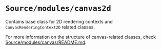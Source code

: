 # `Source/modules/canvas2d`

Contains base class for 2D rendering contexts and `CanvasRenderingContext2D`
related classes.

For more information on the structure of canvas-related classes, check
[Source/modules/canvas/README.md](../canvas/README.md).

